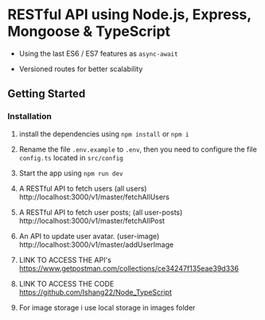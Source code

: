 # RESTful API using Node.js, Express, Mongoose & TypeScript


- Using the last ES6 / ES7 features as `async-await`

- Versioned routes for better scalability



## Getting Started

### Installation

1. install the dependencies using `npm install` or `npm i`

2. Rename the file `.env.example` to `.env`, then you need to configure the file `config.ts` located in `src/config`

3. Start the app using `npm run dev`

5. A RESTful API to fetch users (all users)
http://localhost:3000/v1/master/fetchAllUsers

6. A RESTful API to fetch user posts; (all user-posts)
http://localhost:3000/v1/master/fetchAllPost

7. An API to update user avatar. (user-image)
http://localhost:3000/v1/master/addUserImage

8. LINK TO ACCESS THE API's
https://www.getpostman.com/collections/ce34247f135eae39d336

9. LINK TO ACCESS THE CODE
https://github.com/Ishang22/Node_TypeScript

10. For image storage i use local storage in images folder

